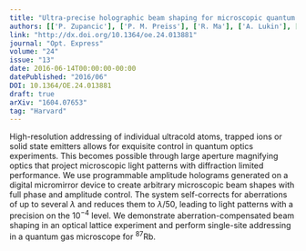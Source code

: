 ```yaml
---
title: "Ultra-precise holographic beam shaping for microscopic quantum control"
authors: [['P. Zupancic'], ['P. M. Preiss'], ['R. Ma'], ['A. Lukin'], ['M. Eric Tai'], ['M. Rispoli'], ['R. Islam', 'krislam'], ['M. Greiner']]
link: "http://dx.doi.org/10.1364/oe.24.013881"
journal: "Opt. Express"
volume: "24"
issue: "13"
date: 2016-06-14T00:00:00-00:00
datePublished: "2016/06"
DOI: 10.1364/OE.24.013881
draft: true
arXiv: "1604.07653"
tag: "Harvard"
---
```



High-resolution addressing of individual ultracold atoms, trapped ions or
solid state emitters allows for exquisite control in quantum optics
experiments. This becomes possible through large aperture magnifying optics
that project microscopic light patterns with diffraction limited performance.
We use programmable amplitude holograms generated on a digital micromirror
device to create arbitrary microscopic beam shapes with full phase and
amplitude control. The system self-corrects for aberrations of up to several
$\lambda$ and reduces them to $\lambda/50$, leading to light patterns with a
precision on the $10^{-4}$ level. We demonstrate aberration-compensated beam
shaping in an optical lattice experiment and perform single-site addressing in
a quantum gas microscope for $^{87}$Rb.